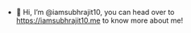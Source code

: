 - 👋 Hi, I’m @iamsubhrajit10, you can head over to https://iamsubhrajit10.me to know more about me!


<!---
iamsubhrajit10/iamsubhrajit10 is a ✨ special ✨ repository because its `README.md` (this file) appears on your GitHub profile.
You can click the Preview link to take a look at your changes.
--->
